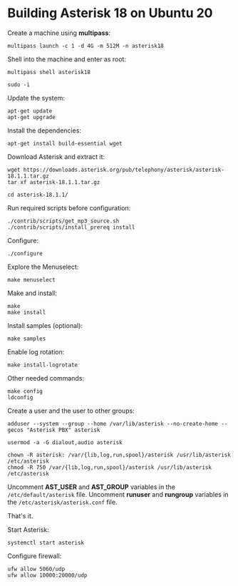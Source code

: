 # Building Asterisk 18 on Ubuntu 20

Create a machine using **multipass**:

```
multipass launch -c 1 -d 4G -m 512M -n asterisk18
```

Shell into the machine and enter as root:

```
multipass shell asterisk18

sudo -i
```

Update the system:

```
apt-get update
apt-get upgrade
```

Install the dependencies:

```
apt-get install build-essential wget
```

Download Asterisk and extract it:

```
wget https://downloads.asterisk.org/pub/telephony/asterisk/asterisk-18.1.1.tar.gz
tar xf asterisk-18.1.1.tar.gz

cd asterisk-18.1.1/
```

Run required scripts before configuration:

```
./contrib/scripts/get_mp3_source.sh
./contrib/scripts/install_prereq install
```

Configure:

```
./configure
```

Explore the Menuselect:

```
make menuselect
```

Make and install:

```
make
make install
```

Install samples (optional):

```
make samples
```

Enable log rotation:

```
make install-logrotate
```

Other needed commands:

```
make config
ldconfig
```

Create a user and the user to other groups:

```
adduser --system --group --home /var/lib/asterisk --no-create-home --gecos "Asterisk PBX" asterisk

usermod -a -G dialout,audio asterisk

chown -R asterisk: /var/{lib,log,run,spool}/asterisk /usr/lib/asterisk /etc/asterisk
chmod -R 750 /var/{lib,log,run,spool}/asterisk /usr/lib/asterisk /etc/asterisk
```

Uncomment **AST_USER** and **AST_GROUP** variables in the `/etc/default/asterisk` file.
Uncomment **runuser** and **rungroup** variables in the `/etc/asterisk/asterisk.conf` file.

That's it.

Start Asterisk:

```
systemctl start asterisk
```

Configure firewall:

```
ufw allow 5060/udp
ufw allow 10000:20000/udp
```
